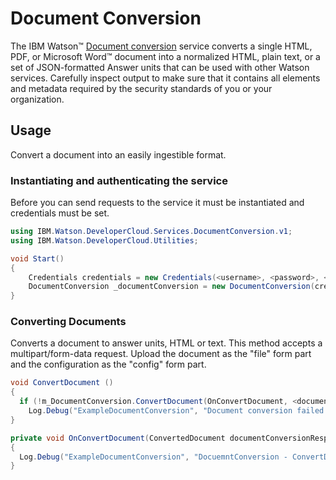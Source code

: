 # Document Conversion

The IBM Watson™ [Document conversion][document_conversion] service converts a single HTML, PDF, or Microsoft Word™ document into a normalized HTML, plain text, or a set of JSON-formatted Answer units that can be used with other Watson services. Carefully inspect output to make sure that it contains all elements and metadata required by the security standards of you or your organization.

## Usage
Convert a document into an easily ingestible format.

### Instantiating and authenticating the service
Before you can send requests to the service it must be instantiated and credentials must be set.
```cs
using IBM.Watson.DeveloperCloud.Services.DocumentConversion.v1;
using IBM.Watson.DeveloperCloud.Utilities;

void Start()
{
    Credentials credentials = new Credentials(<username>, <password>, <url>);
    DocumentConversion _documentConversion = new DocumentConversion(credentials);
}
```

### Converting Documents
Converts a document to answer units, HTML or text. This method accepts a multipart/form-data request. Upload the document as the "file" form part and the configuration as the "config" form part.

```cs
void ConvertDocument ()
{
  if (!m_DocumentConversion.ConvertDocument(OnConvertDocument, <document-filepath>, <conversion-target>))
    Log.Debug("ExampleDocumentConversion", "Document conversion failed!");
}

private void OnConvertDocument(ConvertedDocument documentConversionResponse, string data)
{
  Log.Debug("ExampleDocumentConversion", "DocuemntConversion - ConvertDocument Response: {0}", data);
}
```

[document_conversion]: https://www.ibm.com/watson/services/document-conversion/
